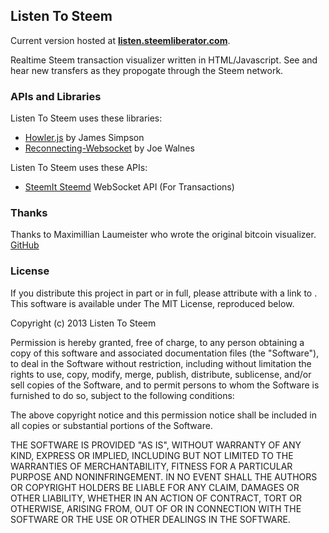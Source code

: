 ## Listen To Steem ##

Current version hosted at [**listen.steemliberator.com**](https://listen.steemliberator.com/).

Realtime Steem transaction visualizer written in HTML/Javascript. See and hear new transfers as they propogate through the Steem network.

### APIs and Libraries ###

Listen To Steem uses these libraries:

* [Howler.js](http://goldfirestudios.com/blog/104/howler.js-Modern-Web-Audio-Javascript-Library) by James Simpson
* [Reconnecting-Websocket](https://github.com/joewalnes/reconnecting-websocket) by Joe Walnes

Listen To Steem uses these APIs:

* [SteemIt Steemd](https://steemd.steemit.com/) WebSocket API (For Transactions)

### Thanks ###

Thanks to Maximillian Laumeister who wrote the original bitcoin visualizer. [GitHub](https://github.com/MaxLaumeister/Listen-To-Bitcoin)

### License ###

If you distribute this project in part or in full, please attribute with a link to . This software is available under The MIT License, reproduced below.

Copyright (c) 2013 Listen To Steem

Permission is hereby granted, free of charge, to any person obtaining a copy of this software and associated documentation files (the "Software"), to deal in the Software without restriction, including without limitation the rights to use, copy, modify, merge, publish, distribute, sublicense, and/or sell copies of the Software, and to permit persons to whom the Software is furnished to do so, subject to the following conditions:

The above copyright notice and this permission notice shall be included in all copies or substantial portions of the Software.

THE SOFTWARE IS PROVIDED "AS IS", WITHOUT WARRANTY OF ANY KIND, EXPRESS OR IMPLIED, INCLUDING BUT NOT LIMITED TO THE WARRANTIES OF MERCHANTABILITY, FITNESS FOR A PARTICULAR PURPOSE AND NONINFRINGEMENT. IN NO EVENT SHALL THE AUTHORS OR COPYRIGHT HOLDERS BE LIABLE FOR ANY CLAIM, DAMAGES OR OTHER LIABILITY, WHETHER IN AN ACTION OF CONTRACT, TORT OR OTHERWISE, ARISING FROM, OUT OF OR IN CONNECTION WITH THE SOFTWARE OR THE USE OR OTHER DEALINGS IN THE SOFTWARE.